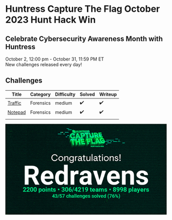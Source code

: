 # Huntress Capture The Flag October 2023 Hunt Hack Win

## Celebrate Cybersecurity Awareness Month with Huntress 

October 2, 12:00 pm - October 31, 11:59 PM ET  
New challenges released every day!

## Challenges

| Title                         | Category  | Difficulty    | Solved            | Writeup             |
| --------------------------    |-----------| ------------- | ----------------- | ------------------- |
| [Traffic](Traffic/readme.md)  | Forensics | medium        | :heavy_check_mark: | :heavy_check_mark: |
| [Notepad](Notepad/readme.md)  | Forensics | medium        | :heavy_check_mark: | :heavy_check_mark: |
| | | | | |
 


 

![Alt text](cert.png)
